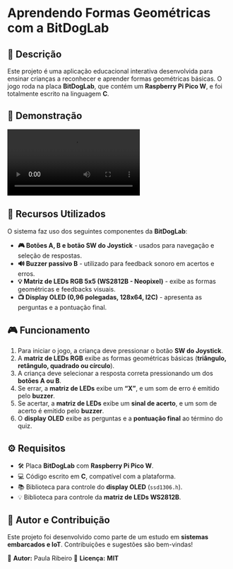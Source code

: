 # **Aprendendo Formas Geométricas com a BitDogLab**

## 📖 **Descrição**
Este projeto é uma aplicação educacional interativa desenvolvida para ensinar crianças a reconhecer e aprender formas geométricas básicas. O jogo roda na placa **BitDogLab**, que contém um **Raspberry Pi Pico W**, e foi totalmente escrito na linguagem **C**.

## 🎥 Demonstração  
![Vídeo do Jogo](video_demostrativo/projeto.mp4)


## 🔧 **Recursos Utilizados**
O sistema faz uso dos seguintes componentes da **BitDogLab**:

- **🎮 Botões A, B e botão SW do Joystick** - usados para navegação e seleção de respostas.
- **🔊 Buzzer passivo B** - utilizado para feedback sonoro em acertos e erros.
- **💡 Matriz de LEDs RGB 5x5 (WS2812B - Neopixel)** - exibe as formas geométricas e feedbacks visuais.
- **📺 Display OLED (0,96 polegadas, 128x64, I2C)** - apresenta as perguntas e a pontuação final.

## 🎮 **Funcionamento**
1. Para iniciar o jogo, a criança deve pressionar o botão **SW do Joystick**.
2. A **matriz de LEDs RGB** exibe as formas geométricas básicas (**triângulo, retângulo, quadrado ou círculo**).
3. A criança deve selecionar a resposta correta pressionando um dos **botões A ou B**.
4. Se errar, a **matriz de LEDs** exibe um **“X”**, e um som de erro é emitido pelo **buzzer**.
5. Se acertar, a **matriz de LEDs** exibe um **sinal de acerto**, e um som de acerto é emitido pelo **buzzer**.
6. O **display OLED** exibe as perguntas e a **pontuação final** ao término do quiz.

## ⚙️ **Requisitos**
- 🛠️ Placa **BitDogLab** com **Raspberry Pi Pico W**.
- 💻 Código escrito em **C**, compatível com a plataforma.
- 📚 Biblioteca para controle do **display OLED** (`ssd1306.h`).
- 💡 Biblioteca para controle da **matriz de LEDs WS2812B**.

## 📩 **Autor e Contribuição**
Este projeto foi desenvolvido como parte de um estudo em **sistemas embarcados e IoT**. Contribuições e sugestões são bem-vindas!

📌 **Autor:** Paula Ribeiro 
📜 **Licença:** **MIT**


